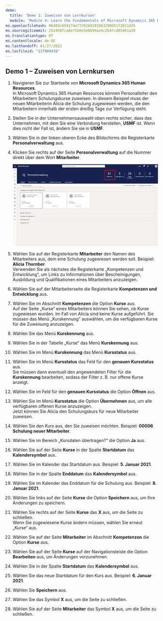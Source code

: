 ```yaml
---
demo:
  title: 'Demo 1: Zuweisen von Lernkursen'
  module: 'Module 4: Learn the Fundamentals of Microsoft Dynamics 365 Human Resources'
ms.openlocfilehash: 06483c659174e77391b0181963299d51f2011d35
ms.sourcegitcommit: 252458fca8e71b6e5e8b99ae4c2b47cd85461a30
ms.translationtype: HT
ms.contentlocale: de-DE
ms.lasthandoff: 01/27/2022
ms.locfileid: "137909439"
---
```

## <a name="demo-1---assigning-learning-courses"></a>Demo 1 – Zuweisen von Lernkursen

1. Navigieren Sie zur Startseite von **Microsoft Dynamics 365 Human Resources**.  
    In Microsoft Dynamics 365 Human Resources können Personalleiter den Mitarbeitern Schulungskurse zuweisen. In diesem Beispiel muss der neuen Mitarbeiterin Alicia die Schulung zugewiesen werden, die den Mitarbeitern innerhalb der ersten dreißig Tage zur Verfügung steht.

1. Stellen Sie in der Unternehmensauswahl oben rechts sicher, dass das Unternehmen, mit dem Sie eine Verbindung herstellen, **USMF** ist. Wenn dies nicht der Fall ist, ändern Sie sie in **USMF**.

1. Wählen Sie in der linken oberen Ecke des Bildschirms die Registerkarte **Personalverwaltung** aus.

1. Klicken Sie rechts auf der Seite **Personalverwaltung** auf die Nummer direkt über dem Wort **Mitarbeiter**.

    ![Screenshot der Seite „Personalverwaltung“ mit der hervorgehobenen Mitarbeiternummer.](./media/assigning_learning_courses_1_employee.png)

1. Wählen Sie auf der Registerkarte **Mitarbeiter** den Namen des Mitarbeiters aus, dem eine Schulung zugewiesen werden soll. Beispiel: **Alicia Thornber**.  
    Verwenden Sie als nächstes die Registerkarte „Kompetenzen und Entwicklung“, um Links zu Informationen über Bescheinigungen, Ausbildung und Qualifikationen eines Mitarbeiters anzuzeigen.

1. Wählen Sie auf der Mitarbeiterseite die Registerkarte **Kompetenzen und Entwicklung** aus.

1. Wählen Sie im Abschnitt **Kompetenzen** die Option **Kurse** aus.  
    Auf der Seite „Kurse“ eines Mitarbeiters können Sie sehen, ob Kurse zugewiesen wurden. Im Fall von Alicia sind keine Kurse aufgeführt. Sie müssen das Menü „Kurskennung“ auswählen, um die verfügbaren Kurse für die Zuweisung anzuzeigen.

1. Wählen Sie das Menü **Kurskennung** aus.

1. Wählen Sie in der Tabelle „Kurse“ das Menü **Kurskennung** aus.

1. Wählen Sie im Menü **Kurskennung** das Menü **Kursstatus** aus.

1. Wählen Sie im Menü **Kursstatus** das Feld für den **genauen Kursstatus** aus.  
    Sie müssen dann eventuell den angewendeten Filter für die **Kurskennung** bearbeiten, sodass der Filter z. B. nur offene Kurse anzeigt.

1. Wählen Sie im Feld für den **genauen Kursstatus** die Option **Öffnen** aus.

1. Wählen Sie im Menü **Kursstatus** die Option **Übernehmen** aus, um alle verfügbaren offenen Kurse anzuzeigen.  
    Jetzt können Sie Alicia den Schulungskurs für neue Mitarbeiter zuweisen.

1. Wählen Sie den Kurs aus, den Sie zuweisen möchten. Beispiel: **00006 Schulung neuer Mitarbeiter**.

1. Wählen Sie im Bereich „Kursdaten übertragen?“ die Option **Ja** aus.

1. Wählen Sie auf der Seite **Kurse** in der Spalte **Startdatum** das **Kalendersymbol** aus.

1. Wählen Sie im Kalender das Startdatum aus. Beispiel: **5. Januar 2021**.

1. Wählen Sie in der Spalte **Enddatum** das **Kalendersymbol** aus.

1. Wählen Sie im Kalender das Enddatum für die Schulung aus. Beispiel: **8. Januar 2021**.

1. Wählen Sie links auf der Seite **Kurse** die Option **Speichern** aus, um Ihre Änderungen zu speichern.

1. Wählen Sie rechts auf der Seite **Kurse** das **X** aus, um die Seite zu schließen.  
    Wenn Sie zugewiesene Kurse ändern müssen, wählen Sie erneut „Kurse“ aus.

1. Wählen Sie auf der Seite **Mitarbeiter** im Abschnitt **Kompetenzen** die Option **Kurse** aus.

1. Wählen Sie auf der Seite **Kurse** auf der Navigationsleiste die Option **Bearbeiten** aus, um Änderungen vorzunehmen.

1. Wählen Sie in der Spalte **Startdatum** das **Kalendersymbol** aus.

1. Wählen Sie das neue Startdatum für den Kurs aus. Beispiel: **6. Januar 2021**.

1. Wählen Sie **Speichern** aus.

1. Wählen Sie das Symbol **X** aus, um die Seite zu schließen.

1. Wählen Sie auf der Seite **Mitarbeiter** das Symbol **X** aus, um die Seite zu schließen.
